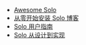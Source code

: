 * [Awesome Solo](https://github.com/b3log/awesome-solo)
* [从零开始安装 Solo 博客](https://hacpai.com/article/1565021959471)
* [Solo 用户指南](https://hacpai.com/article/1492881378588)
* [Solo 从设计到实现](https://hacpai.com/article/1537690756242)



